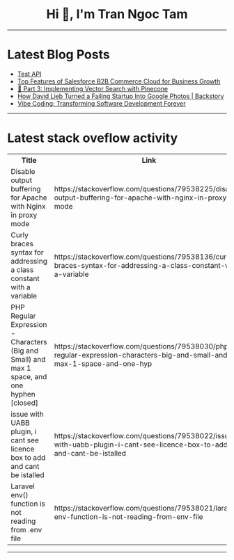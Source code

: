<h1 align="center">Hi 👋, I'm Tran Ngoc Tam</h1>

---

# Latest Blog Posts 
<!-- BLOG-POST-LIST:START -->
- [Test API](https://dev.to/hoangthanh/test-api-5a2d)
- [Top Features of Salesforce B2B Commerce Cloud for Business Growth](https://dev.to/smartitstaff/top-features-of-salesforce-b2b-commerce-cloud-for-business-growth-473i)
- [🧭 Part 3: Implementing Vector Search with Pinecone](https://dev.to/praveencs87/part-3-implementing-vector-search-with-pinecone-4aj0)
- [How David Lieb Turned a Failing Startup Into Google Photos | Backstory](https://dev.to/jetthoughts/how-david-lieb-turned-a-failing-startup-into-google-photos-backstory-4864)
- [Vibe Coding: Transforming Software Development Forever](https://dev.to/ayush_chaudhary_b5df8f756/vibe-coding-transforming-software-development-forever-5a8a)
<!-- BLOG-POST-LIST:END -->

---

# Latest stack oveflow activity
<table>
  <tr><th>Title</th><th>Link</th></tr>
  <!-- STACKOVERFLOW:START --><tr><td>Disable output buffering for Apache with Nginx in proxy mode</td><td>https://stackoverflow.com/questions/79538225/disable-output-buffering-for-apache-with-nginx-in-proxy-mode</td></tr><tr><td>Curly braces syntax for addressing a class constant with a variable</td><td>https://stackoverflow.com/questions/79538136/curly-braces-syntax-for-addressing-a-class-constant-with-a-variable</td></tr><tr><td>PHP Regular Expression - Characters &lpar;Big and Small&rpar; and max 1 space, and one hyphen [closed]</td><td>https://stackoverflow.com/questions/79538030/php-regular-expression-characters-big-and-small-and-max-1-space-and-one-hyp</td></tr><tr><td>issue with UABB plugin, i cant see licence box to add and cant be istalled</td><td>https://stackoverflow.com/questions/79538022/issue-with-uabb-plugin-i-cant-see-licence-box-to-add-and-cant-be-istalled</td></tr><tr><td>Laravel env&lpar;&rpar; function is not reading from .env file</td><td>https://stackoverflow.com/questions/79538021/laravel-env-function-is-not-reading-from-env-file</td></tr><!-- STACKOVERFLOW:END -->
</table>

---


